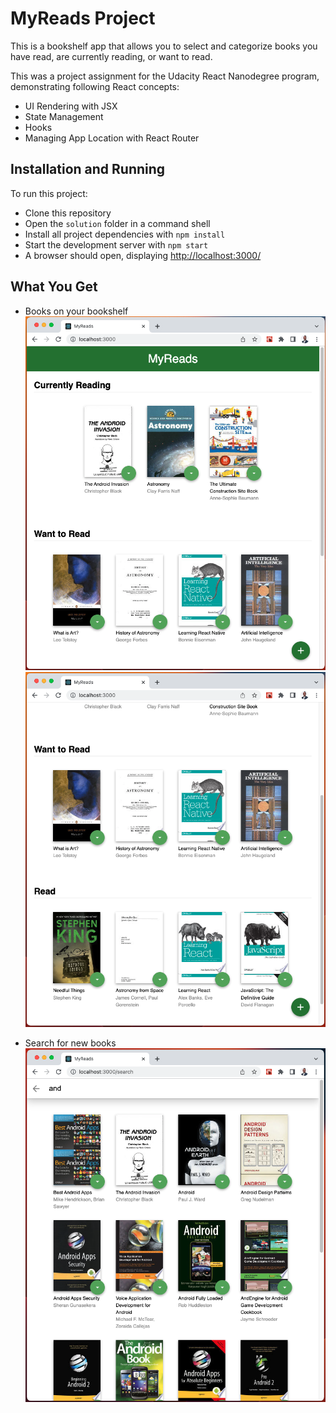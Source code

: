 # MyReads Project

This is a bookshelf app that allows you to select and categorize books you have read, are currently reading, or want to read. 

This was a project assignment for the Udacity React Nanodegree program, demonstrating following React concepts:
- UI Rendering with JSX
- State Management
- Hooks
- Managing App Location with React Router

## Installation and Running

To run this project:

- Clone this repository
- Open the `solution` folder in a command shell
- Install all project dependencies with `npm install`
- Start the development server with `npm start`
- A browser should open, displaying [http://localhost:3000/](http://localhost:3000/)

## What You Get
- Books on your bookshelf
![Books being read](https://github.com/misterconnolly/MyReads/blob/main/screenshots/MyReads_01.png?raw=true)
![Want to read and read](https://github.com/misterconnolly/MyReads/blob/main/screenshots/MyReads_02.png?raw=true)

- Search for new books
![Search for new books](https://github.com/misterconnolly/MyReads/blob/main/screenshots/MyReads_03.png?raw=true)
